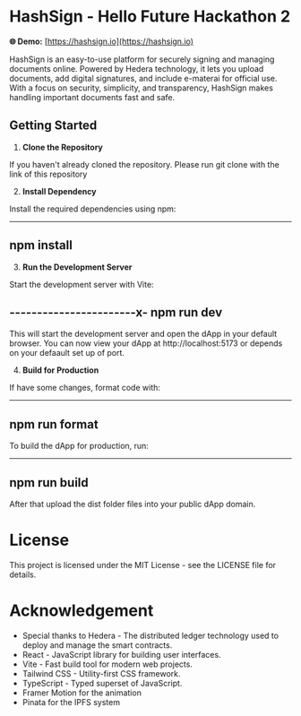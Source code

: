 # HashSign - Hello Future Hackathon 2

**🌐 Demo:** [https://hashsign.io](https://hashsign.io)

HashSign is an easy-to-use platform for securely signing and managing documents online. Powered by Hedera technology, it lets you upload documents, add digital signatures, and include e-materai for official use. With a focus on security, simplicity, and transparency, HashSign makes handling important documents fast and safe.

## Getting Started

1. **Clone the Repository**

If you haven't already cloned the repository. Please run git clone with the link of this repository

2. **Install Dependency**

Install the required dependencies using npm:

-------------------------
npm install
-------------------------

3. **Run the Development Server**

Start the development server with Vite:

-----------------------x-
npm run dev
------------------------

This will start the development server and open the dApp in your default browser. You can now view your dApp at http://localhost:5173 or depends on your defaault set up of port.


4. **Build for Production**


If have some changes, format code with:

-------------------------
npm run format
-------------------------


To build the dApp for production, run:

-------------------------
npm run build
-------------------------


After that upload the dist folder files into your public dApp domain.


# License
This project is licensed under the MIT License - see the LICENSE file for details.

# Acknowledgement
- Special thanks to Hedera - The distributed ledger technology used to deploy and manage the smart contracts.
- React - JavaScript library for building user interfaces.
- Vite - Fast build tool for modern web projects.
- Tailwind CSS - Utility-first CSS framework.
- TypeScript - Typed superset of JavaScript.
- Framer Motion for the animation
- Pinata for the IPFS system


